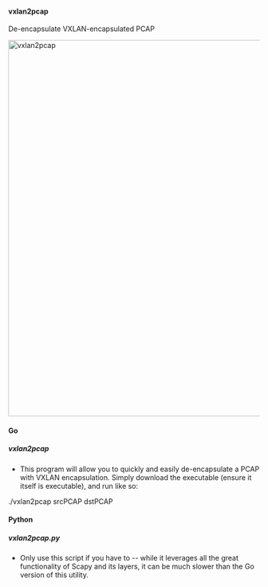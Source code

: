 #### vxlan2pcap
De-encapsulate VXLAN-encapsulated PCAP

<img width="754" alt="vxlan2pcap" src="https://user-images.githubusercontent.com/16829864/82742943-22715600-9d32-11ea-87a3-5aada7dfe674.png">

#### Go
##### vxlan2pcap

- This program will allow you to quickly and easily de-encapsulate a PCAP with VXLAN encapsulation.  Simply download the executable (ensure it itself is executable), and run like so:

./vxlan2pcap srcPCAP dstPCAP

#### Python 
##### vxlan2pcap.py

- Only use this script if you have to -- while it leverages all the great functionality of Scapy and its layers, it can be much slower than the Go version of this utility.
